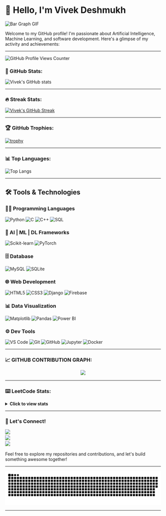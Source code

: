 # 👋 Hello, I'm Vivek Deshmukh

![Bar Graph GIF](https://user-images.githubusercontent.com/74038190/212284100-561aa473-3905-4a80-b561-0d28506553ee.gif)

Welcome to my GitHub profile! I'm passionate about Artificial Intelligence, Machine Learning, and software development. Here's a glimpse of my activity and achievements:

---

![GitHub Profile Views Counter](https://komarev.com/ghpvc/?username=vivekd16)

### 🚀 GitHub Stats:
![Vivek's GitHub stats](https://github-readme-stats.vercel.app/api?username=vivekd16&show=reviews,discussions_started,discussions_answered,prs_merged,prs_merged_percentage_icons=true&theme=radical)

---

### 🔥 Streak Stats:
[![Vivek's GitHub Streak](https://streak-stats.demolab.com?user=vivekd16&theme=radical)](https://git.io/streak-stats)

---

### 🏆 GitHub Trophies:
[![trophy](https://github-profile-trophy.vercel.app/?username=vivekd16&theme=radical)](https://github.com/ryo-ma/github-profile-trophy)

---

### 📊 Top Languages:
![Top Langs](https://github-readme-stats.vercel.app/api/top-langs/?username=vivekd16&layout=compact&theme=radical)

---

## 🛠️ Tools & Technologies

### 👨‍💻 Programming Languages
![Python](https://img.shields.io/badge/Python-3670A0?style=flat-square&logo=python&logoColor=white)
![C](https://img.shields.io/badge/C-00599C?style=flat-square&logo=c&logoColor=white)
![C++](https://img.shields.io/badge/C++-00599C?style=flat-square&logo=c%2B%2B&logoColor=white)
![SQL](https://img.shields.io/badge/SQL-336791?style=flat-square&logo=postgresql&logoColor=white)

### 🤖 AI | ML | DL Frameworks
![Scikit-learn](https://img.shields.io/badge/Scikit--learn-F7931E?style=flat-square&logo=scikit-learn&logoColor=white)
![PyTorch](https://img.shields.io/badge/PyTorch-EE4C2C?style=flat-square&logo=pytorch&logoColor=white)

### 🗄️ Database
![MySQL](https://img.shields.io/badge/MySQL-00758F?style=flat-square&logo=mysql&logoColor=white)
![SQLite](https://img.shields.io/badge/SQLite-07405E?style=flat-square&logo=sqlite&logoColor=white)

### 🌐 Web Development
![HTML5](https://img.shields.io/badge/HTML5-E34F26?style=flat-square&logo=html5&logoColor=white)
![CSS3](https://img.shields.io/badge/CSS3-1572B6?style=flat-square&logo=css3&logoColor=white)
![Django](https://img.shields.io/badge/Django-092E20?style=flat-square&logo=django&logoColor=white)
![Firebase](https://img.shields.io/badge/Firebase-FFCA28?style=flat-square&logo=firebase&logoColor=black)

### 📊 Data Visualization
![Matplotlib](https://img.shields.io/badge/Matplotlib-11557C?style=flat-square&logo=matplotlib&logoColor=white)
![Pandas](https://img.shields.io/badge/Pandas-150458?style=flat-square&logo=pandas&logoColor=white)
![Power BI](https://img.shields.io/badge/PowerBI-F2C811?style=flat-square&logo=powerbi&logoColor=black)

### ⚙️ Dev Tools
![VS Code](https://img.shields.io/badge/VSCode-007ACC?style=flat-square&logo=visual-studio-code&logoColor=white)
![Git](https://img.shields.io/badge/Git-F05032?style=flat-square&logo=git&logoColor=white)
![GitHub](https://img.shields.io/badge/GitHub-181717?style=flat-square&logo=github&logoColor=white)
![Jupyter](https://img.shields.io/badge/Jupyter-F37626?style=flat-square&logo=jupyter&logoColor=white)
![Docker](https://img.shields.io/badge/Docker-2496ED?style=flat-square&logo=docker&logoColor=white)

---

### 📈 GITHUB CONTRIBUTION GRAPH:
<div align="center">
  <img src="https://github-readme-activity-graph.vercel.app/graph?username=vivekd16&theme=synthwave-84&true&hide_border=true" />
</div>

---
### ⌨️ LeetCode Stats:
<details>
 <summary><b>Click to view stats</b></summary><br>
  <p align="center">
    <img  align=top flex-grow=1 src="https://leetcard.jacoblin.cool/vivek1604?theme=radical&font=Nunito&ext=heatmap" />  
  </p>
</details>

---

### 🌟 Let's Connect!
<div>
  <a href="https://x.com/VivekD88572" target="_blank">
    <img src="https://img.shields.io/badge/-X-%231DA1F2?style=for-the-badge&logo=x&logoColor=black" target="_blank">
  </a>
</div>

<div>
  <a href="https://github.com/vivekd16" target="_blank">
    <img src="https://img.shields.io/badge/-GitHub-%23181717?style=for-the-badge&logo=github&logoColor=white" target="_blank">
  </a>
</div>

<div>
  <a href="www.linkedin.com/in/vivekdeshmukh1604" target="_blank">
    <img src="https://img.shields.io/badge/-LinkedIn-%230077B5?style=for-the-badge&logo=linkedin&logoColor=white" target="_blank">
  </a>
</div>


Feel free to explore my repositories and contributions, and let's build something awesome together!

---


<picture>
  <source media="(prefers-color-scheme: dark)" srcset="dist/github-snake-dark.svg" />
  <img alt="github-snake" src="dist/github-snake.svg" />
</picture>

---

<!---
AlienX5499/AlienX5499 is a ✨ special ✨ repository because its `README.md` (this file) appears on your GitHub profile.
You can click the Preview link to take a look at your changes.
-->
